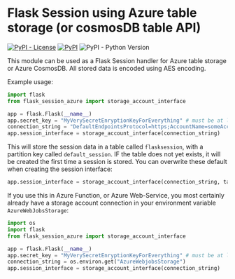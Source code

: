 # Flask Session using Azure table storage (or cosmosDB table API)


[![PyPI - License](https://img.shields.io/pypi/l/flask-session-azure)](https://pypi.org/project/flask-session-azure/)
[![PyPI](https://img.shields.io/pypi/v/flask-session-azure)](https://pypi.org/project/flask-session-azure/)
![PyPI - Python Version](https://img.shields.io/pypi/pyversions/flask-session-azure)

This module can be used as a Flask Session handler for Azure table storage or Azure CosmosDB.
All stored data is encoded using AES encoding.

Example usage:

```python
import flask
from flask_session_azure import storage_account_interface

app = flask.Flask(__name__)
app.secret_key = "MyVerySecretEnryptionKeyForEverything" # must be at least 16 characters, the longer the better
connection_string = "DefaultEndpointsProtocol=https;AccountName=someAccount;AccountKey=someKey;EndpointSuffix=core.windows.net"
app.session_interface = storage_account_interface(connection_string)
```

This will store the session data in a table called `flasksession`, with a partition key called `default_session`. IF the table does not yet exists, it will be created the first time a session is stored.
You can overwrite these default when creating the session interface:
```python
app.session_interface = storage_account_interface(connection_string, table_name="mytablename", partition_key="app1", create_table_if_not_exists=False)
```

If you use this in Azure Function, or Azure Web-Service, you most certainly already have a storage account connection in your environment variable `AzureWebJobsStorage`:
```python
import os
import flask
from flask_session_azure import storage_account_interface

app = flask.Flask(__name__)
app.secret_key = "MyVerySecretEnryptionKeyForEverything" # must be at least 16 characters, the longer the better
connection_string = os.environ.get("AzureWebjobsStorage")
app.session_interface = storage_account_interface(connection_string)
```

